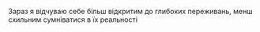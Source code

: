 Зараз я відчуваю себе більш відкритим до глибоких переживань, менш схильним сумніватися в їх реальності